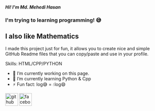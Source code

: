 ##### Hi! I'm Md. Mehedi Hasan
### I'm trying to learning programming! 😅

## I also like Mathematics 

I made this project just for fun, it allows you to create nice and simple GitHub Readme files that you can copy/paste and use in your profile.

Skills: HTML/CPP/PYTHON

- 🔭 I’m currently working on this page. 
- 🌱 I’m currently learning Python & Cpp 
- ⚡ Fun fact: log😅 = 💧log😄 


[<img src='https://cdn.jsdelivr.net/npm/simple-icons@3.0.1/icons/github.svg' alt='github' height='40'>](https://github.com/Mehedi-Hasan72)  [<img src='https://cdn.jsdelivr.net/npm/simple-icons@3.0.1/icons/facebook.svg' alt='facebook' height='40'>](https://www.facebook.com/TxxXss)  


